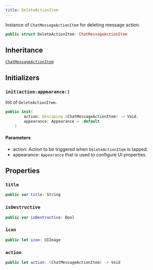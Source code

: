 ```yaml
---
title: DeleteActionItem
---
```


Instance of `ChatMessageActionItem` for deleting message action.

``` swift
public struct DeleteActionItem: ChatMessageActionItem 
```

## Inheritance

[`ChatMessageActionItem`](chat-message-action-item.md)

## Initializers

### `init(action:appearance:)`

Init of `DeleteActionItem`.

``` swift
public init(
        action: @escaping (ChatMessageActionItem) -> Void,
        appearance: Appearance = .default
    ) 
```

#### Parameters

  - action: Action to be triggered when `DeleteActionItem` is tapped.
  - appearance: `Appearance` that is used to configure UI properties.

## Properties

### `title`

``` swift
public var title: String 
```

### `isDestructive`

``` swift
public var isDestructive: Bool 
```

### `icon`

``` swift
public let icon: UIImage
```

### `action`

``` swift
public let action: (ChatMessageActionItem) -> Void
```
